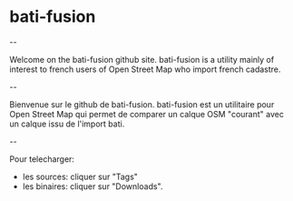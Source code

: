 bati-fusion
===========

--

Welcome on the bati-fusion github site. bati-fusion is a utility mainly of interest to french users of Open Street Map who import french cadastre.

--

Bienvenue sur le github de bati-fusion. bati-fusion est un utilitaire pour Open Street Map qui permet de comparer un calque OSM "courant" avec un calque issu de l'import bati.

--

Pour telecharger:

* les sources: cliquer sur "Tags"
* les binaires: cliquer sur "Downloads".


